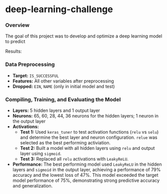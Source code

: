 # deep-learning-challenge

### Overview
The goal of this project was to develop and optimize a deep learning model to predict 

Results:
### Data Preprocessing
- **Target:** `IS_SUCCESSFUL` 
- **Features:** All other variables after preprocessing
- **Dropped:** `EIN`, `NAME` (only in initial model and test)

### Compiling, Training, and Evaluating the Model
- **Layers:** 5 hidden layers and 1 output layer
- **Neurons:** 65, 60, 28, 44, 36 neurons for the hidden layers; 1 neuron in the output layer
- **Activations:** 
    - **Test 1:** Used `keras_tuner` to test activation functions (`relu` vs `selu`) and determine the best layer and neuron configuration. `relue` was selected as the best performing activiation.
     - **Test 2:** Built a model with all hidden layers using `relu` and output layer using `sigmoid`.
     - **Test 3:** Replaced all `relu` activations with `LeakyReLU`.
- **Performance:**  The best performing model used `LeakyReLU` in the hidden layers and `sigmoid` in the output layer,  achieving a performance of 79% accuracy and the lowest loss of 47%. This model exceeded the target model performance of 75%, demonstrating strong predictive accuracy and generalization. 



